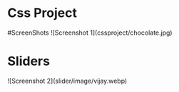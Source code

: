 <h1>Css Project</h1>
#ScreenShots
![Screenshot 1](cssproject/chocolate.jpg)

 <a href='chocolate-delta.vercel.app'> </a>
<h1>Sliders</h1>
![Screenshot 2](slider/image/vijay.webp)
<a href='actor-slide.vercel.app'></a>
